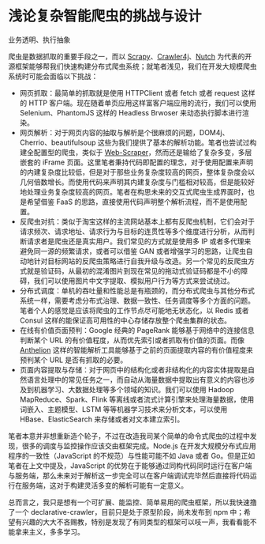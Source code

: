 
# 浅论复杂智能爬虫的挑战与设计

业务透明、执行抽象


爬虫是数据抓取的重要手段之一，而以 [Scrapy](https://doc.scrapy.org/en/latest/intro/tutorial.html)、[Crawler4j](https://github.com/yasserg/crawler4j)、[Nutch](http://nutch.apache.org/) 为代表的开源框架能够帮我们快速构建分布式爬虫系统；就笔者浅见，我们在开发大规模爬虫系统时可能会面临以下挑战：

- 网页抓取：最简单的抓取就是使用 HTTPClient 或者 fetch 或者 request 这样的 HTTP 客户端。现在随着单页应用这样富客户端应用的流行，我们可以使用 Selenium、PhantomJS 这样的 Headless Brwoser 来动态执行脚本进行渲染。
- 网页解析：对于网页内容的抽取与解析是个很麻烦的问题，DOM4j、Cherrio、beautifulsoup 这些为我们提供了基本的解析功能。笔者也尝试过构建全配置型的爬虫，类似于 [Web-Scraper](https://chrome.google.com/webstore/detail/web-scraper/jnhgnonknehpejjnehehllkliplmbmhn/related)，然而还是输给了复杂多变，多层嵌套的 iFrame 页面。这里笔者秉持代码即配置的理念，对于使用配置来声明的内建复杂度比较低，但是对于那些业务复杂度较高的网页，整体复杂度会以几何倍数增长。而使用代码来声明其内建复杂度与门槛相对较高，但是能较好地处理业务复杂度较高的网页。笔者在构思未来的交互式爬虫生成界面时，也是希望借鉴 FaaS 的思路，直接使用代码声明整个解析流程，而不是使用配置。
- 反爬虫对抗：类似于淘宝这样的主流网站基本上都有反爬虫机制，它们会对于请求频次、请求地址、请求行为与目标的连贯性等多个维度进行分析，从而判断请求者是爬虫还是真实用户。我们常见的方式就是使用多 IP 或者多代理来避免同一源的频繁请求，或者可以借鉴 GAN 或者增强学习的思路，让爬虫自动地针对目标网站的反爬虫策略进行自我升级与改造。另一个常见的反爬虫方式就是验证码，从最初的混淆图片到现在常见的拖动式验证码都是不小的障碍，我们可以使用图片中文字提取、模拟用户行为等方式来尝试绕过。
- 分布式调度：单机的吞吐量和性能总是有瓶颈的，而分布式爬虫与其他分布式系统一样，需要考虑分布式治理、数据一致性、任务调度等多个方面的问题。笔者个人的感觉是应该将爬虫的工作节点尽可能地无状态化，以 Redis 或者 Consul 这样的能保证高可用性的中心存储存放整个爬虫集群的状态。
- 在线有价值页面预判：Google 经典的 PageRank 能够基于网络中的连接信息判断某个 URL 的有价值程度，从而优先索引或者抓取有价值的页面。而像 [Anthelion](https://github.com/yahoo/anthelion) 这样的智能解析工具能够基于之前的页面提取内容的有价值程度来预判某个 URL 是否有抓取的必要。
- 页面内容提取与存储：对于网页中的结构化或者非结构化的内容实体提取是自然语言处理中的常见任务之一，而自动从海量数据中提取出有意义的内容也涉及到机器学习、大数据处理等多个领域的知识。我们可以使用 Hadoop MapReduce、Spark、Flink 等离线或者流式计算引擎来处理海量数据，使用词嵌入、主题模型、LSTM 等等机器学习技术来分析文本，可以使用 HBase、ElasticSearch 来存储或者对文本建立索引。

笔者本意并非想重新造个轮子，不过在改造我司某个简单的命令式爬虫的过程中发现，很多的调度与监控操作应该交由框架完成。Node.js 在开发大规模分布式应用程序的一致性（JavaScript 的不规范）与性能可能不如 Java 或者 Go。但是正如笔者在上文中提及，JavaScript 的优势在于能够通过同构代码同时运行在客户端与服务端，那么未来对于解析这一步完全可以在客户端调试完毕然后直接将代码运行在服务端，这对于构建灵活多变的解析可能有一定意义。

总而言之，我只是想有一个可扩展、能监控、简单易用的爬虫框架，所以我快速撸了一个 declarative-crawler，目前只是处于原型阶段，尚未发布到 npm 中；希望有兴趣的大大不吝赐教，特别是发现了有同类型的框架可以吱一声，我看看能不能拿来主义，多多学习。